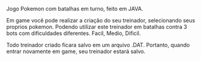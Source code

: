 Jogo Pokemon com batalhas em turno, feito em JAVA.

Em game você pode realizar a criação do seu treinador, selecionando seus proprios pokemon.
Podendo utilizar este treinador em batalhas contra 3 bots com dificuldades diferentes.
Facil, Medio, Dificil.

Todo treinador criado ficara salvo em um arquivo .DAT.
Portanto, quando entrar novamente em game, seu treinador estará salvo.
